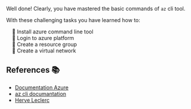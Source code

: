 Well done! Clearly, you have mastered the basic commands of `az` cli tool.

With these challenging tasks you have learned how to:

&nbsp;&nbsp;&nbsp;&nbsp;🏅 Install azure command line tool  
&nbsp;&nbsp;&nbsp;&nbsp;🏅 Login to azure platform  
&nbsp;&nbsp;&nbsp;&nbsp;🏅 Create a resource group  
&nbsp;&nbsp;&nbsp;&nbsp;🏅 Create a virtual network  

## References 📚

- [Documentation Azure](https://docs.microsoft.com/en-us/azure/?product=popular)
- [az cli documantation](https://docs.microsoft.com/en-us/cli/azure/)
- [Herve Leclerc](mailto:herve.leclerc@alterway.fr)

